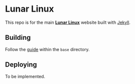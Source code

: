 # Lunar Linux

This repo is for the main **[Lunar Linux](https://lunar-linux.org/)** website built with [Jekyll](https://jekyllrb.com/).

## Building

Follow the [guide](https://jekyllrb.com/docs/step-by-step/01-setup/#build) within the `base` directory.

## Deploying

To be implemented.
